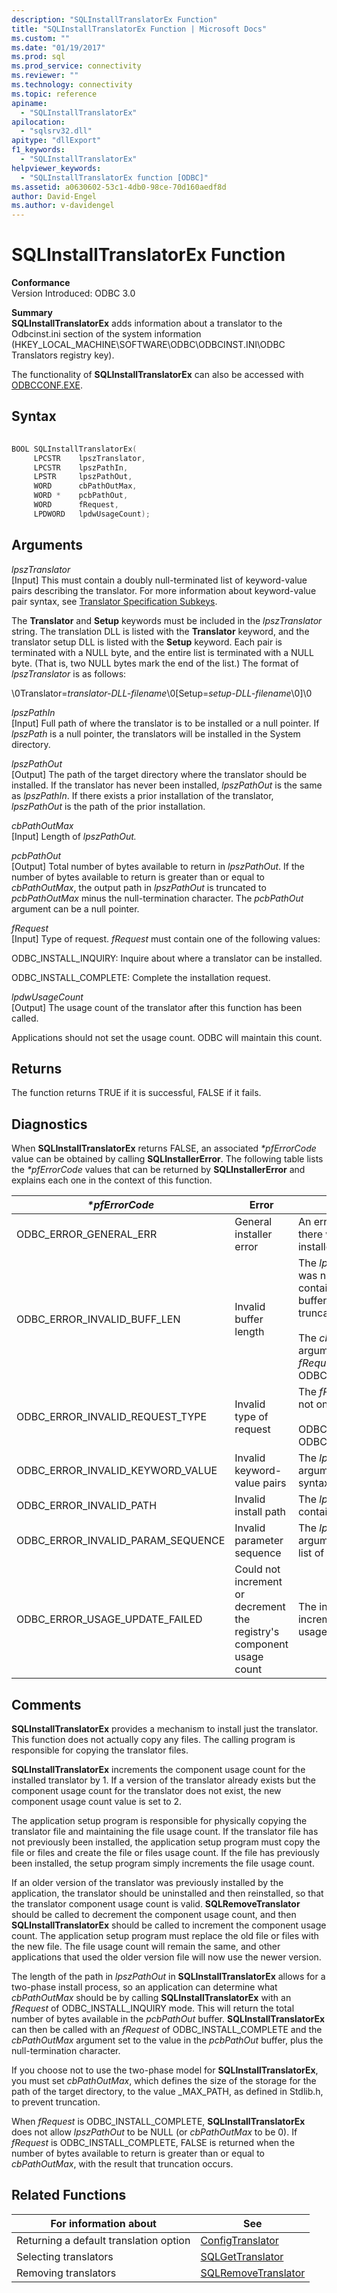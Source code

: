 ```yaml
---
description: "SQLInstallTranslatorEx Function"
title: "SQLInstallTranslatorEx Function | Microsoft Docs"
ms.custom: ""
ms.date: "01/19/2017"
ms.prod: sql
ms.prod_service: connectivity
ms.reviewer: ""
ms.technology: connectivity
ms.topic: reference
apiname: 
  - "SQLInstallTranslatorEx"
apilocation: 
  - "sqlsrv32.dll"
apitype: "dllExport"
f1_keywords: 
  - "SQLInstallTranslatorEx"
helpviewer_keywords: 
  - "SQLInstallTranslatorEx function [ODBC]"
ms.assetid: a0630602-53c1-4db0-98ce-70d160aedf8d
author: David-Engel
ms.author: v-davidengel
---
```

# SQLInstallTranslatorEx Function
**Conformance**  
 Version Introduced: ODBC 3.0  
  
 **Summary**  
 **SQLInstallTranslatorEx** adds information about a translator to the Odbcinst.ini section of the system information (HKEY_LOCAL_MACHINE\SOFTWARE\ODBC\ODBCINST.INI\ODBC Translators registry key).  
  
 The functionality of **SQLInstallTranslatorEx** can also be accessed with [ODBCCONF.EXE](../../../odbc/odbcconf-exe.md).  
  
## Syntax  
  
```cpp  
  
BOOL SQLInstallTranslatorEx(  
     LPCSTR    lpszTranslator,  
     LPCSTR    lpszPathIn,  
     LPSTR     lpszPathOut,  
     WORD      cbPathOutMax,  
     WORD *    pcbPathOut,  
     WORD      fRequest,  
     LPDWORD   lpdwUsageCount);  
```  
  
## Arguments  
 *lpszTranslator*  
 [Input] This must contain a doubly null-terminated list of keyword-value pairs describing the translator. For more information about keyword-value pair syntax, see [Translator Specification Subkeys](../../../odbc/reference/install/translator-specification-subkeys.md).  
  
 The **Translator** and **Setup** keywords must be included in the *lpszTranslator* string. The translation DLL is listed with the **Translator** keyword, and the translator setup DLL is listed with the **Setup** keyword. Each pair is terminated with a NULL byte, and the entire list is terminated with a NULL byte. (That is, two NULL bytes mark the end of the list.) The format of *lpszTranslator* is as follows:  
  
 \0Translator=*translator-DLL-filename*\0[Setup=*setup-DLL-filename*\0]\0  
  
 *lpszPathIn*  
 [Input] Full path of where the translator is to be installed or a null pointer. If *lpszPath* is a null pointer, the translators will be installed in the System directory.  
  
 *lpszPathOut*  
 [Output] The path of the target directory where the translator should be installed. If the translator has never been installed, *lpszPathOut* is the same as *lpszPathIn*. If there exists a prior installation of the translator, *lpszPathOut* is the path of the prior installation.  
  
 *cbPathOutMax*  
 [Input] Length of *lpszPathOut.*  
  
 *pcbPathOut*  
 [Output] Total number of bytes available to return in *lpszPathOut*. If the number of bytes available to return is greater than or equal to *cbPathOutMax*, the output path in *lpszPathOut* is truncated to *pcbPathOutMax* minus the null-termination character. The *pcbPathOut* argument can be a null pointer.  
  
 *fRequest*  
 [Input] Type of request. *fRequest* must contain one of the following values:  
  
 ODBC_INSTALL_INQUIRY: Inquire about where a translator can be installed.  
  
 ODBC_INSTALL_COMPLETE: Complete the installation request.  
  
 *lpdwUsageCount*  
 [Output] The usage count of the translator after this function has been called.  
  
 Applications should not set the usage count. ODBC will maintain this count.  
  
## Returns  
 The function returns TRUE if it is successful, FALSE if it fails.  
  
## Diagnostics  
 When **SQLInstallTranslatorEx** returns FALSE, an associated *\*pfErrorCode* value can be obtained by calling **SQLInstallerError**. The following table lists the *\*pfErrorCode* values that can be returned by **SQLInstallerError** and explains each one in the context of this function.  
  
|*\*pfErrorCode*|Error|Description|  
|---------------------|-----------|-----------------|  
|ODBC_ERROR_GENERAL_ERR|General installer error|An error occurred for which there was no specific installer error.|  
|ODBC_ERROR_INVALID_BUFF_LEN|Invalid buffer length|The *lpszPathOut* argument was not large enough to contain the output path. The buffer contains the truncated path.<br /><br /> The *cbPathOutMax* argument was 0, and the *fRequest* argument was ODBC_INSTALL_COMPLETE.|  
|ODBC_ERROR_INVALID_REQUEST_TYPE|Invalid type of request|The *fRequest* argument was not one of the following:<br /><br /> ODBC_INSTALL_INQUIRY ODBC_INSTALL_COMPLETE|  
|ODBC_ERROR_INVALID_KEYWORD_VALUE|Invalid keyword-value pairs|The *lpszTranslator* argument contained a syntax error.|  
|ODBC_ERROR_INVALID_PATH|Invalid install path|The *lpszPathIn* argument contained an invalid path.|  
|ODBC_ERROR_INVALID_PARAM_SEQUENCE|Invalid parameter sequence|The *lpszTranslator* argument did not contain a list of keyword-value pairs.|  
|ODBC_ERROR_USAGE_UPDATE_FAILED|Could not increment or decrement the registry's component usage count|The installer failed to increment the translator's usage count.|  
  
## Comments  
 **SQLInstallTranslatorEx** provides a mechanism to install just the translator. This function does not actually copy any files. The calling program is responsible for copying the translator files.  
  
 **SQLInstallTranslatorEx** increments the component usage count for the installed translator by 1. If a version of the translator already exists but the component usage count for the translator does not exist, the new component usage count value is set to 2.  
  
 The application setup program is responsible for physically copying the translator file and maintaining the file usage count. If the translator file has not previously been installed, the application setup program must copy the file or files and create the file or files usage count. If the file has previously been installed, the setup program simply increments the file usage count.  
  
 If an older version of the translator was previously installed by the application, the translator should be uninstalled and then reinstalled, so that the translator component usage count is valid. **SQLRemoveTranslator** should be called to decrement the component usage count, and then **SQLInstallTranslatorEx** should be called to increment the component usage count. The application setup program must replace the old file or files with the new file. The file usage count will remain the same, and other applications that used the older version file will now use the newer version.  
  
 The length of the path in *lpszPathOut* in **SQLInstallTranslatorEx** allows for a two-phase install process, so an application can determine what *cbPathOutMax* should be by calling **SQLInstallTranslatorEx** with an *fRequest* of ODBC_INSTALL_INQUIRY mode. This will return the total number of bytes available in the *pcbPathOut* buffer. **SQLInstallTranslatorEx** can then be called with an *fRequest* of ODBC_INSTALL_COMPLETE and the *cbPathOutMax* argument set to the value in the *pcbPathOut* buffer, plus the null-termination character.  
  
 If you choose not to use the two-phase model for **SQLInstallTranslatorEx**, you must set *cbPathOutMax*, which defines the size of the storage for the path of the target directory, to the value _MAX_PATH, as defined in Stdlib.h, to prevent truncation.  
  
 When *fRequest* is ODBC_INSTALL_COMPLETE, **SQLInstallTranslatorEx** does not allow *lpszPathOut* to be NULL (or *cbPathOutMax* to be 0). If *fRequest* is ODBC_INSTALL_COMPLETE, FALSE is returned when the number of bytes available to return is greater than or equal to *cbPathOutMax*, with the result that truncation occurs.  
  
## Related Functions  
  
|For information about|See|  
|---------------------------|---------|  
|Returning a default translation option|[ConfigTranslator](../../../odbc/reference/syntax/configtranslator-function.md)|  
|Selecting translators|[SQLGetTranslator](../../../odbc/reference/syntax/sqlgettranslator-function.md)|  
|Removing translators|[SQLRemoveTranslator](../../../odbc/reference/syntax/sqlremovetranslator-function.md)|
